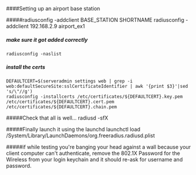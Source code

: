 ####Setting up an airport base station

#####radiusconfig -addclient BASE_STATION  SHORTNAME
	radiusconfig -addclient 192.168.2.9 airport_ex1

##### make sure it got added correctly
	radiusconfig -naslist

##### install the certs
	DEFAULTCERT=$(serveradmin settings web | grep -i web:defaultSecureSite:sslCertificateIdentifier | awk '{print $3}'|sed 's/\"//g')
	radiusconfig -installcerts /etc/certificates/${DEFAULTCERT}.key.pem /etc/certificates/${DEFAULTCERT}.cert.pem /etc/certificates/${DEFAULTCERT}.chain.pem

#####Check that all is well...
	radiusd -sfX

#####Finally launch it using the launchd 
	launchctl load /System/Library/LaunchDaemons/org.freeradius.radiusd.plist


#####if while testing you're banging your head against a wall because your client computer can't authenticate,  remove the 802.1X Password for the Wireless from your login keychain and it should re-ask for username and password.

